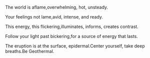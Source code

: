 The world is aflame,overwhelming, hot, unsteady.

Your feelings not lame,avid, intense, and ready.

This energy, this flickering,illuminates, informs, creates contrast.

Follow your light past bickering,for a source of energy that lasts.

The eruption is at the surface, epidermal.Center yourself, take deep breaths.Be Geothermal.
